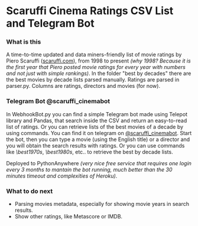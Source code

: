 # Scaruffi Cinema Ratings CSV List and Telegram Bot
### What is this

A time-to-time updated and data miners-friendly list of movie ratings by Piero Scaruffi ([scaruffi.com](https://scaruffi.com)), from 1998 to present *(why 1998? Because it is the first year that Piero posted movie ratings for every year with numbers and not just with simple rankings)*. In the folder "best by decades" there are the best movies by decade lists parsed manually.
Ratings are parsed in parser.py.
Columns are ratings, directors and movies (for now).


### Telegram Bot @scaruffi_cinemabot

In WebhookBot.py you can find a simple Telegram bot made using Telepot library and Pandas, that search inside the CSV and return an easy-to-read list of ratings. Or you can retrieve lists of the best movies of a decade by using commands. You can find it on telegram on [@scaruffi_cinemabot](https://t.me/scaruffi_cinemabot).
Start the bot, then you can type a movie (using the English title) or a director
and you will obtain the search results with ratings. Or you can use commands like *\best1970s*, *\best1980s*, etc.. to retrieve the best by decade lists.

Deployed to PythonAnywhere *(very nice free service that requires one login every 3 months to mantain the bot running, much better than the 30 minutes timeout and complexities of Heroku)*.

### What to do next

* Parsing movies metadata, especially for showing movie years in search results. 
* Show other ratings, like Metascore or IMDB.
